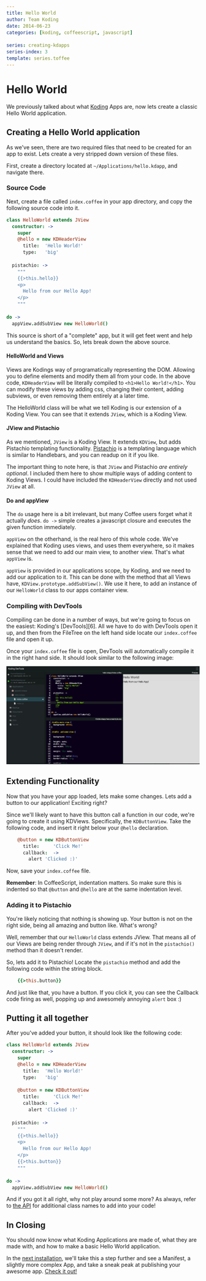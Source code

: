 ```yaml
---
title: Hello World
author: Team Koding
date: 2014-06-23
categories: [koding, coffeescript, javascript]

series: creating-kdapps
series-index: 3
template: series.toffee
---
```




# Hello World

We previously talked about what [Koding][0] Apps are, now lets create a
classic Hello World application.

## Creating a Hello World application

As we've seen, there are two required files that need to be created for an app
to exist. Lets create a very stripped down version of these files.

First, create a directory located at `~/Applications/hello.kdapp`,
and navigate there.

### Source Code

Next, create a file called `index.coffee` in your app directory, and copy
the following source code into it.

```coffee
class HelloWorld extends JView
  constructor: ->
    super
    @hello = new KDHeaderView
      title:  'Hello World!'
      type:   'big'

  pistachio: ->
    """
    {{>this.hello}}
    <p>
      Hello from our Hello App!
    </p>
    """

do ->
  appView.addSubView new HelloWorld()
```


This source is short of a "complete" app, but it will get feet went and help us 
understand the basics. So, lets break down the above source.  

#### HelloWorld and Views

Views are Kodings way of programatically representing the DOM. Allowing you
to define elements and modify them all from your code. In the above code,
`KDHeaderView` will be literally compiled to `<h1>Hello World!</h1>`. You
can modify these views by adding css, changing their content, adding subviews,
or even removing them entirely at a later time.

The HelloWorld class will be what we tell Koding is our extension of a
Koding View. You can see that it extends `JView`, which is a Koding View.

#### JView and Pistachio

As we mentioned, `JView` is a Koding View. It extends `KDView`,
but adds Pistachio templating functionality. [Pistachio][2] is a templating 
language which is similar to Handlebars, and you can readup on it if you like.

The important thing to note here, is that `JView` and Pistachio *are entirely
optional*. I included them here to show multiple ways of adding content
to Koding Views. I could have included the `KDHeaderView` directly and
not used `JView` at all.

#### Do and appView

The `do` usage here is a bit irrelevant, but many Coffee users forget what
it actually *does*. `do ->` simple creates a javascript closure and executes
the given function immediately.

`appView` on the otherhand, is the real hero of this whole code. We've
explained that Koding uses views, and uses them everywhere, so it makes sense
that we need to add our main view, to another view. That's what `appView` is.

`appView` is provided in our applications scope, by Koding, and we need to add 
our application to it. This can be done with the method that all Views have,
`KDView.prototype.addSubView()`. We use it here, to add an instance of
our `HelloWorld` class to our apps container view.

### Compiling with DevTools

Compiling can be done in a number of ways, but we're going to focus on the 
easiest: Koding's [DevTools][6]. All we have to do with DevTools open it up, 
and then from the FileTree on the left hand side locate our `index.coffee`
file and open it up.  

Once your `index.coffee` file is open, DevTools will automatically compile it 
in the right hand side. It should look similar to the following image:

![DevTools](./devtools.png)

## Extending Functionality

Now that you have your app loaded, lets make some changes. Lets add a button to 
our application! Exciting right?

Since we'll likely want to have this button call a function in our code, we're 
going to create it using KDViews. Specifically, the `KDButtonView`. Take the 
following code, and insert it right below your `@hello` declaration.

```coffee
    @button = new KDButtonView
      title:     'Click Me!'
      callback:  ->
        alert 'Clicked :)'
```

Now, save your `index.coffee` file.

**Remember**: In CoffeeScript, indentation matters. So make sure this is 
indented so that `@button` and `@hello` are at the same indentation level.

### Adding it to Pistachio

You're likely noticing that nothing is showing up. Your button is not on the 
right side, being all amazing and button like. What's wrong?

Well, remember that our `HelloWorld` class extends JView. That means all of our 
Views are being render through `JView`, and if it's not in the `pistachio()` 
method than it doesn't render.

So, lets add it to Pistachio! Locate the `pistachio` method and add the 
following code within the string block.

```coffee
    {{>this.button}}
```

And just like that, you have a button. If you click it, you can see the 
Callback code firing as well, popping up and awesomely annoying `alert` box :)

## Putting it all together

After you've added your button, it should look like the following code:

```coffee
class HelloWorld extends JView
  constructor: ->
    super
    @hello = new KDHeaderView
      title:  'Hello World!'
      type:   'big'

    @button = new KDButtonView
      title:     'Click Me!'
      callback:  ->
        alert 'Clicked :)'

  pistachio: ->
    """
    {{>this.hello}}
    <p>
      Hello from our Hello App!
    </p>
    {{>this.button}}
    """

do ->
  appView.addSubView new HelloWorld()
```

And if you got it all right, why not play around some more? As always, refer to 
[the API][3] for additional class names to add into your code!

## In Closing

You should now know what Koding Applications are made of, what they are made
with, and how to make a basic Hello World application.

In the [next installation][4], we'll take this a step further and see a 
Manifest, a slightly more complex App, and take a sneak peak at publishing your 
awesome app. [Check it out!][4]




[0]: https://koding.com
[1]: http://coffeescript.org
[2]: https://github.com/phidelta/pistachio
[3]: ../api
[4]: ./03-devtools-example.md

